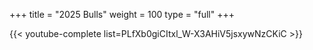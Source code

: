 +++
title = "2025 Bulls"
weight = 100
type = "full"
+++

{{< youtube-complete list=PLfXb0giCItxl_W-X3AHiV5jsxywNzCKiC >}}
